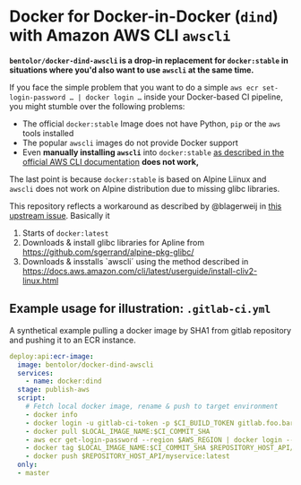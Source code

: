 # Docker for Docker-in-Docker (`dind`) with Amazon AWS CLI `awscli`

**`bentolor/docker-dind-awscli` is a drop-in replacement for `docker:stable` in situations where you'd also want to use `awscli` at the same time.**

If you face the simple problem that you want to do a simple `aws ecr set-login-password … | docker login …` inside your Docker-based CI pipeline, you might stumble over the following problems:

* The official `docker:stable` Image does not have Python, `pip` or the `aws` tools installed
* The popular `awscli` images do not provide Docker support
* Even **manually installing `awscli`** into `docker:stable` [as described in the official AWS CLI documentation](https://docs.aws.amazon.com/cli/latest/userguide/install-cliv2-linux.html) **does not work,** 

The last point is because `docker:stable` is based on Alpine Liinux and `awscli` does not work on Alpine distribution due to missing glibc libraries.

This repository reflects a workaround as described by @blagerweij in [this upstream issue](https://github.com/aws/aws-cli/issues/4685#issuecomment-615872019). Basically it

1. Starts of `docker:latest`
2. Downloads & install glibc libraries for Apline from https://github.com/sgerrand/alpine-pkg-glibc/
3. Downloads & insstalls `awscli´ using the method described in https://docs.aws.amazon.com/cli/latest/userguide/install-cliv2-linux.html

## Example usage for illustration: `.gitlab-ci.yml`

A synthetical example pulling a docker image by SHA1 from gitlab repository and pushing it to an ECR instance. 

```yaml
deploy:api:ecr-image:
  image: bentolor/docker-dind-awscli
  services:
    - name: docker:dind 
  stage: publish-aws
  script:
    # Fetch local docker image, rename & push to target environment
    - docker info
    - docker login -u gitlab-ci-token -p $CI_BUILD_TOKEN gitlab.foo.bar:4567
    - docker pull $LOCAL_IMAGE_NAME:$CI_COMMIT_SHA
    - aws ecr get-login-password --region $AWS_REGION | docker login --username AWS --password-stdin $REPOSITORY_HOST_API
    - docker tag $LOCAL_IMAGE_NAME:$CI_COMMIT_SHA $REPOSITORY_HOST_API/myservice:latest
    - docker push $REPOSITORY_HOST_API/myservice:latest
  only:
  - master
```
